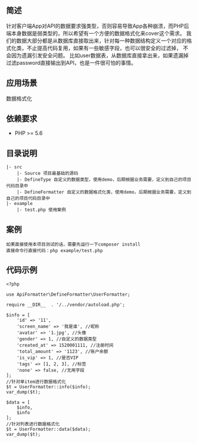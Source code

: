 ## 简述
针对客户端App对API的数据要求强类型，否则容易导致App各种崩溃，而PHP后端本身数据是弱类型的，所以希望有一个方便的数据格式化来cover这个需求。
我们的数据大部分都是从数据库直接取出来，针对每一种数据结构定义一个对应的格式化类，不止提高代码复用，如果有一些敏感字段，也可以很安全的过滤掉，
不会因为遗漏引发安全问题。
比如user数据表，从数据库直接拿出来，如果遗漏掉过滤password直接输出到API，也是一件很可怕的事情。

## 应用场景
数据格式化

## 依赖要求
+ PHP >= 5.6

## 目录说明
```
|- src 
    |- Source 项目最基础的源码
    |- DefineType 自定义的数据类型，使用demo，后期根据业务需要，定义到自己的项目代码目录中
    |- DefineFormatter 自定义的数据格式化类，使用demo，后期根据业务需要，定义到自己的项目代码目录中
|- example
    |- test.php 使用案例
```    
    
## 案例

```
如果直接使用本项目测试的话，需要先运行一下composer install
直接命令行直接代码：php example/test.php
```

## 代码示例

```
<?php

use ApiFormatter\DefineFormatter\UserFormatter;

require __DIR__  . '/../vendor/autoload.php';

$info = [
    'id' => '11',
    'screen_name' => '我是谁', //昵称
    'avatar' => '1.jpg', //头像
    'gender' => 1, //自定义的数据类型
    'created_at' => 1520001111, //注册时间
    'total_amount' => '1123', //账户余额
    'is_vip' => 1, //是否VIP
    'tags' => [1, 2, 3], //标签
    'none' => false, //无用字段
];
//针对单item进行数据格式化
$t = UserFormatter::info($info);
var_dump($t);

$data = [
    $info,
    $info
];
//针对列表进行数据格式化
$t = UserFormatter::data($data);
var_dump($t);
```    

